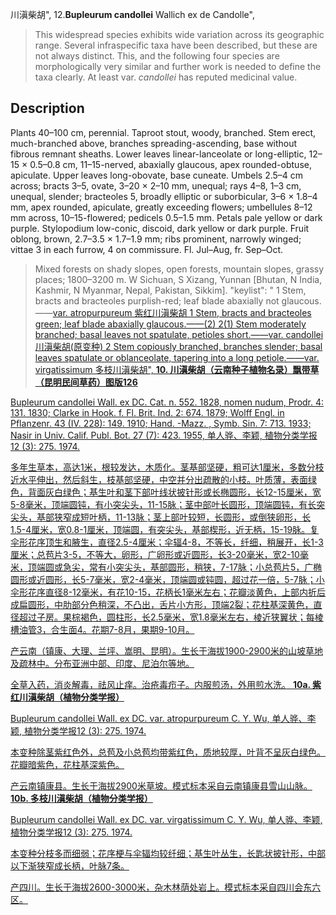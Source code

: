 川滇柴胡",
12.**Bupleurum candollei** Wallich ex de Candolle",

> This widespread species exhibits wide variation across its geographic range. Several infraspecific taxa have been described, but these are not always distinct. This, and the following four species are morphologically very similar and further work is needed to define the taxa clearly. At least var. *candollei* has reputed medicinal value.

## Description
Plants 40–100 cm, perennial. Taproot stout, woody, branched. Stem erect, much-branched above, branches spreading-ascending, base without fibrous remnant sheaths. Lower leaves linear-lanceolate or long-elliptic, 12–15 × 0.5–0.8 cm, 11–15-nerved, abaxially glaucous, apex rounded-obtuse, apiculate. Upper leaves long-obovate, base cuneate. Umbels 2.5–4 cm across; bracts 3–5, ovate, 3–20 × 2–10 mm, unequal; rays 4–8, 1–3 cm, unequal, slender; bracteoles 5, broadly elliptic or suborbicular, 3–6 × 1.8–4 mm, apex rounded, apiculate, greatly exceeding flowers; umbellules 8–12 mm across, 10–15-flowered; pedicels 0.5–1.5 mm. Petals pale yellow or dark purple. Stylopodium low-conic, discoid, dark yellow or dark purple. Fruit oblong, brown, 2.7–3.5 × 1.7–1.9 mm; ribs prominent, narrowly winged; vittae 3 in each furrow, 4 on commissure. Fl. Jul–Aug, fr. Sep–Oct.

> Mixed forests on shady slopes, open forests, mountain slopes, grassy places; 1800–3200 m. W Sichuan, S Xizang, Yunnan [Bhutan, N India, Kashmir, N Myanmar, Nepal, Pakistan, Sikkim].
  "keylist": "
1 Stem, bracts and bracteoles purplish-red; leaf blade abaxially not glaucous.——<a href='/info/Bupleurum candollei var. atropurpureum?t=foc'>var. atropurpureum 紫红川滇柴胡
1 Stem, bracts and bracteoles green; leaf blade abaxially glaucous.——(2)
2(1) Stem moderately branched; basal leaves not spatulate, petioles short.——<a href='/info/Bupleurum candollei var. candollei?t=foc'>var. candollei 川滇柴胡(原变种)
2 Stem copiously branched, branches slender; basal leaves spatulate or oblanceolate, tapering into a long petiole.——<a href='/info/Bupleurum candollei var. virgatissimum?t=foc'>var. virgatissimum 多枝川滇柴胡",
**10. 川滇柴胡（云南种子植物名录）飘带草（昆明民间草药）图版126**

Bupleurum candollei Wall. ex DC. Cat. n. 552. 1828, nomen nudum, Prodr. 4: 131. 1830; Clarke in Hook. f. Fl. Brit. Ind. 2: 674. 1879; Wolff Engl. in Pflanzenr. 43 (IV. 228): 149. 1910; Hand. -Mazz. , Symb. Sin. 7: 713. 1933; Nasir in Univ. Calif. Publ. Bot. 27 (7): 423. 1955, 单人骅、李颖, 植物分类学报12 (3): 275. 1974.

多年生草本，高达1米，根较发达，木质化。茎基部坚硬，粗可达1厘米，多数分枝近水平伸出，然后斜生，枝基部坚硬，中空并分出疏散的小枝。叶质薄，表面绿色，背面灰白绿色；基生叶和茎下部叶线状披针形或长椭圆形，长12-15厘米，宽5-8毫米，顶端圆钝，有小突尖头，11-15脉；茎中部叶长圆形，顶端圆钝，有长突尖头，基部狭窄成短叶柄，11-13脉；茎上部叶较短，长圆形，或倒狭卵形，长1.5-4厘米，宽0.8-1厘米，顶端圆，有突尖头，基部楔形，近无柄，15-19脉。复伞形花序顶生和腋生，直径2.5-4厘米；伞辐4-8，不等长，纤细，稍展开，长1-3厘米；总苞片3-5，不等大，卵形，广卵形或近圆形，长3-20毫米，宽2-10毫米，顶端圆或急尖，常有小突尖头，基部圆形，稍狭，7-17脉；小总苞片5，广椭圆形或近圆形，长5-7毫米，宽2-4毫米，顶端圆或钝圆，超过花一倍，5-7脉；小伞形花序直径8-12毫米，有花10-15，花柄长1毫米左右；花瓣淡黄色，上部内折后成扁圆形，中肋部分色稍深，不凸出，舌片小方形，顶端2裂；花柱基深黄色，直径超过子房。果棕褐色，圆柱形，长2.5毫米，宽1.8毫米左右，棱近狭翼状；每棱槽油管3，合生面4。花期7-8月，果期9-10月。

产云南（镇康、大理、兰坪、嵩明、昆明）。生长于海拔1900-2900米的山坡草地及疏林中。分布亚洲中部、印度、尼泊尔等地。

全草入药，消炎解毒，祛风止痒。治疮毒疖子。内服煎汤，外用煎水洗。
**10a. 紫红川滇柴胡（植物分类学报）**

Bupleurum candollei Wall. ex DC. var. atropurpureum C. Y. Wu, 单人骅、李颖, 植物分类学报12 (3): 275. 1974.

本变种除茎紫红色外，总苞及小总苞均带紫红色，质地较厚，叶背不呈灰白绿色。花瓣暗紫色，花柱基深紫色。

产云南镇康县。生长于海拔2900米草坡。模式标本采自云南镇康县雪山山脉。
**10b. 多枝川滇柴胡（植物分类学报）**

Bupleurum candollei Wall. ex DC. var. virgatissimum C. Y. Wu, 单人骅、李颖, 植物分类学报12 (3): 275. 1974.

本变种分枝多而细弱；花序梗与伞辐均较纤细；基生叶丛生，长匙状披针形，中部以下渐狭窄成长柄，叶脉7条。

产四川。生长于海拔2600-3000米，杂木林荫处岩上。模式标本采自四川会东六区。
